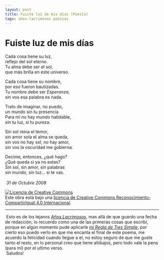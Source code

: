 ```yaml
---
layout: post
title: Fuiste luz de mis días (Poesía)
tags: años-lacrimosos poesias
---
```


# Fuiste luz de mis días

Cada cosa tiene su luz,<br/>
reflejo del sol eterno.  
Tu alma debe ser el sol,<br/>
que más brilla en este universo.<br/>

Cada cosa tiene su nombre,<br/>
por eso fueron bautizadas.<br/>
Tu nombre debe ser _Esperanza_,<br/>
sin vos esa palabra es nada.<br/>

Trato de imaginar, no puedo,<br/>
un mundo sin tu presencia<br/>
Para mí no hay mundo habitable,<br/>
sin tu luz, si tu pureza.<br/>

Sin sol reina el temor,<br/>
sin amor sola el alma se queda,<br/>
sin vos no hay sol, no hay amor,<br/>
sin vos la oscuridad me gobierna.<br/>

Decime, entonces, ¿qué hago?<br/>
¿Qué queda si ya no estas?<br/>
Sin sol, sin amor, sin palabras<br/>
sin mundo, sin luz... si te vas.<br/>
<br/>&nbsp;_31 de Octubre 2008_

<a rel="license" href="http://creativecommons.org/licenses/by-sa/4.0/"><img alt="Licencia de Creative Commons" style="border-width:0" src="https://i.creativecommons.org/l/by-sa/4.0/88x31.png" /></a><br />Este obra está bajo una <a rel="license" href="http://creativecommons.org/licenses/by-sa/4.0/">licencia de Creative Commons Reconocimiento-CompartirIgual 4.0 Internacional</a>.

---
&nbsp;Esto es de los lejanos [_Años Lacrimosos_](https://calevin.github.io/Sobre-Los-A%C3%B1os-Lacrimosos/), mas allá de que guardo una fecha de redacción, lo recuerdo como una de las primeras cosas que escribí, porque en algún momento pude aplicarle  [_mi Regla de Tres Simple_](https://calevin.github.io/Escribir-y-Mi-Regla-de-Tres-Simple/), por cierto eso puedo verlo en que me encanta el final de este poema, me acuerdo la felicidad cuando llegue a el, no estoy seguro de que me guste tanto el resto, en lo personal creo que tiene altibajos, pero todo vale la pena (para mí) por el ultimo verso.<br/>&nbsp;Saludos!
